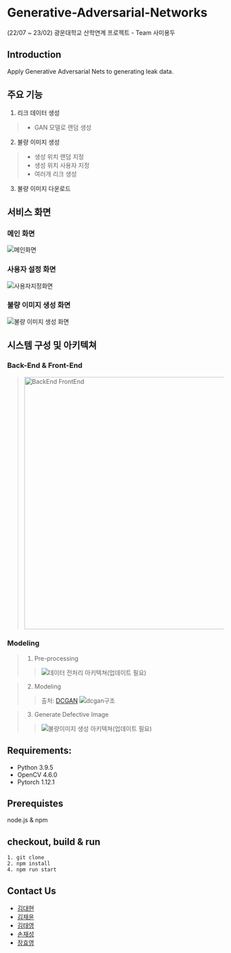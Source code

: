 # Generative-Adversarial-Networks

(22/07 ~ 23/02) 광운대학교 산학연계 프로젝트 - Team 사미용두

## Introduction
Apply Generative Adversarial Nets to generating leak data.

## 주요 기능
1. 리크 데이터 생성
>* GAN 모델로 랜덤 생성

2. 불량 이미지 생성
>* 생성 위치 랜덤 지정
>* 생성 위치 사용자 지정
>* 여러개 리크 생성

3. 불량 이미지 다운로드

## 서비스 화면

### 메인 화면

![메인화면](https://user-images.githubusercontent.com/49435654/214221161-7d22fda2-fc1e-437f-8203-15548903a60d.png)

### 사용자 설정 화면

![사용자지정화면](https://user-images.githubusercontent.com/49435654/214539567-062acd1a-b716-4b74-b032-76c2cd566987.png)

### 불량 이미지 생성 화면

![불량 이미지 생성 화면](https://user-images.githubusercontent.com/49435654/214539519-1c42ed91-1b0f-4b55-ae23-2ec2cc26d761.png)

## 시스템 구성 및 아키텍쳐

### Back-End & Front-End

><img width="586" alt="BackEnd   FrontEnd" src="https://user-images.githubusercontent.com/49435654/214540132-9de4ccb3-9f93-4d88-913d-e7fca6e7e054.png">



### Modeling
> 1. Pre-processing
>> ![데이터 전처리 아키텍쳐(업데이트 필요)](https://user-images.githubusercontent.com/49435654/214227127-d231629b-cd5d-4150-ab03-8c82ebaaff55.PNG)

> 
> 2. Modeling
>> 출처: [DCGAN](https://arxiv.org/pdf/1511.06434.pdf)
>> ![dcgan구조](https://user-images.githubusercontent.com/49435654/214542274-3ed33377-1ba8-4a20-ac94-8a17dd7ed414.png)



> 3. Generate Defective Image
>> ![불량이미지 생성 아키텍쳐(업데이트 필요)](https://user-images.githubusercontent.com/49435654/214229041-a5a0402b-aa18-4c9f-b651-fb126d86e511.PNG)


## Requirements:
* Python 3.9.5
* OpenCV 4.6.0
* Pytorch 1.12.1

## Prerequistes

node.js & npm

## checkout, build & run

```
1. git clone
2. npm install 
4. npm run start
```

## Contact Us
* [김대현](https://github.com/DevDae)
* [김재윤](https://github.com/kimjaeyoonn)
* [김태영](https://github.com/kty4119)
* [손재성](https://github.com/noseaj)
* [장효영](https://github.com/HyoYoung22)

